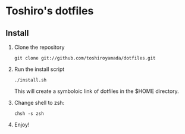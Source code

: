 Toshiro's dotfiles
==================

Install
-------

1.  Clone the repository
    
    `git clone git://github.com/toshiroyamada/dotfiles.git`

2.  Run the install script 

    `./install.sh`

    This will create a symboloic link of dotfiles in the $HOME directory.

3.  Change shell to zsh:

    `chsh -s zsh`

4.  Enjoy!

